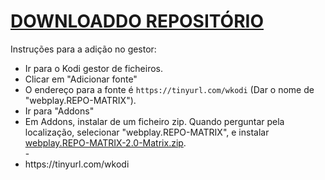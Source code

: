 # <a href="webplay.REPO-MATRIX-2.0+Matrix.zip">DOWNLOADDO REPOSITÓRIO</a>

Instruções para a adição no gestor:


<p align="left">
  <ul>
    <li>Ir para o Kodi gestor de ficheiros.</li>
    <li>Clicar em "Adicionar fonte"</li>
    <li>O endereço para a fonte é <code>https://tinyurl.com/wkodi</code> (Dar o nome de "webplay.REPO-MATRIX").</li>
    <li>Ir para "Addons"</li>
    <li>Em Addons, instalar de um ficheiro zip. Quando perguntar pela localização, selecionar "webplay.REPO-MATRIX", e instalar <a href="webplay.REPO-MATRIX-2.0+Matrix.zip">webplay.REPO-MATRIX-2.0-Matrix.zip</a>.</li>
    -
    <li>https://tinyurl.com/wkodi</li>
    
</ul>
                                                                       
</p>

